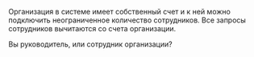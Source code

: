 Организация в системе имеет собственный счет и к ней можно подключить неограниченное количество сотрудников. Все запросы сотрудников вычитаются со счета организации.

Вы руководитель, или сотрудник организации?